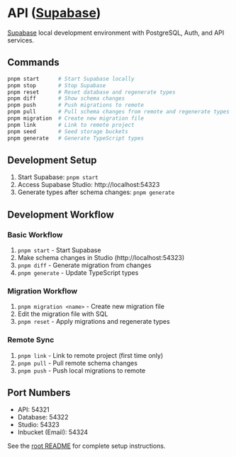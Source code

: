 # API ([Supabase](https://supabase.com/))

[Supabase](https://supabase.com/) local development environment with PostgreSQL, Auth, and API services.

## Commands

```bash
pnpm start      # Start Supabase locally
pnpm stop       # Stop Supabase
pnpm reset      # Reset database and regenerate types
pnpm diff       # Show schema changes
pnpm push       # Push migrations to remote
pnpm pull       # Pull schema changes from remote and regenerate types
pnpm migration  # Create new migration file
pnpm link       # Link to remote project
pnpm seed       # Seed storage buckets
pnpm generate   # Generate TypeScript types
```

## Development Setup

1. Start Supabase: `pnpm start`
2. Access Supabase Studio: http://localhost:54323
3. Generate types after schema changes: `pnpm generate`

## Development Workflow

### Basic Workflow

1. `pnpm start` - Start Supabase
2. Make schema changes in Studio (http://localhost:54323)
3. `pnpm diff` - Generate migration from changes
4. `pnpm generate` - Update TypeScript types

### Migration Workflow

1. `pnpm migration <name>` - Create new migration file
2. Edit the migration file with SQL
3. `pnpm reset` - Apply migrations and regenerate types

### Remote Sync

1. `pnpm link` - Link to remote project (first time only)
2. `pnpm pull` - Pull remote schema changes
3. `pnpm push` - Push local migrations to remote

## Port Numbers

- API: 54321
- Database: 54322
- Studio: 54323
- Inbucket (Email): 54324

See the [root README](../../README.md) for complete setup instructions.
